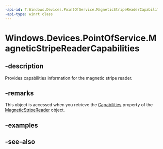 ----api-id: T:Windows.Devices.PointOfService.MagneticStripeReaderCapabilities
-api-type: winrt class
---<!-- Class syntax.public class MagneticStripeReaderCapabilities : Windows.Devices.PointOfService.IMagneticStripeReaderCapabilities--># Windows.Devices.PointOfService.MagneticStripeReaderCapabilities## -descriptionProvides capabilities information for the magnetic stripe reader.## -remarksThis object is accessed when you retrieve the [Capabilities](magneticstripereader_capabilities.md) property of the [MagneticStripeReader](magneticstripereader.md) object.## -examples## -see-also